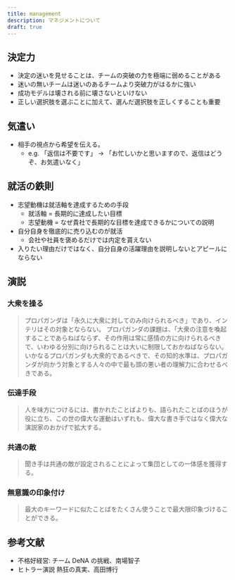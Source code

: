 ```yaml
---
title: management
description: マネジメントについて
draft: true
---
```


## 決定力

- 決定の迷いを見せることは、チームの突破の力を極端に弱めることがある
- 迷いの無いチームは迷いのあるチームより突破力がはるかに強い
- 成功モデルは壊される前に壊さないといけない
- 正しい選択肢を選ぶことに加えて、選んだ選択肢を正しくすることも重要

## 気遣い

- 相手の視点から希望を伝える。
  - e.g. 「返信は不要です」 → 「お忙しいかと思いますので、返信はどうぞ、お気遣いなく」

## 就活の鉄則

- 志望動機は就活軸を達成するための手段
  - 就活軸 = 長期的に達成したい目標
  - 志望動機 = なぜ貴社で長期的な目標を達成できるかについての説明
- 自分自身を徹底的に売り込むのが就活
  - 会社や社員を褒めるだけでは内定を貰えない
- 入りたい理由だけではなく、自分自身の活躍理由を説明しないとアピールにならない

## 演説

### 大衆を操る

> プロパガンダは「永久に大衆に対してのみ向けられるべき」であり、インテリはその対象とならない。
> プロパガンダの課題は、「大衆の注意を喚起することであらねばならず、その作用は常に感情の方に向けられるべきで、いわゆる分別に向けられることは大いに制限しておかねばならない。
> いかなるプロパガンダも大衆的であるべきで、その知的水準は、プロパガンダが向かう対象とする人々の中で最も頭の悪い者の理解力に合わせるべきである。

### 伝達手段

> 人を味方につけるには、書かれたことばよりも、語られたことばのほうが役に立ち、この世の偉大な運動はいずれも、偉大な書き手ではなく偉大な演説家のおかげで拡大する。

### 共通の敵

> 聞き手は共通の敵が設定されることによって集団としての一体感を獲得する。

### 無意識の印象付け

> 最大のキーワードに似たことばをたくさん使うことで最大限印象づけることができる。

## 参考文献

- 不格好経営: チーム DeNA の挑戦、南場智子
- ヒトラー演説 熱狂の真実、高田博行
